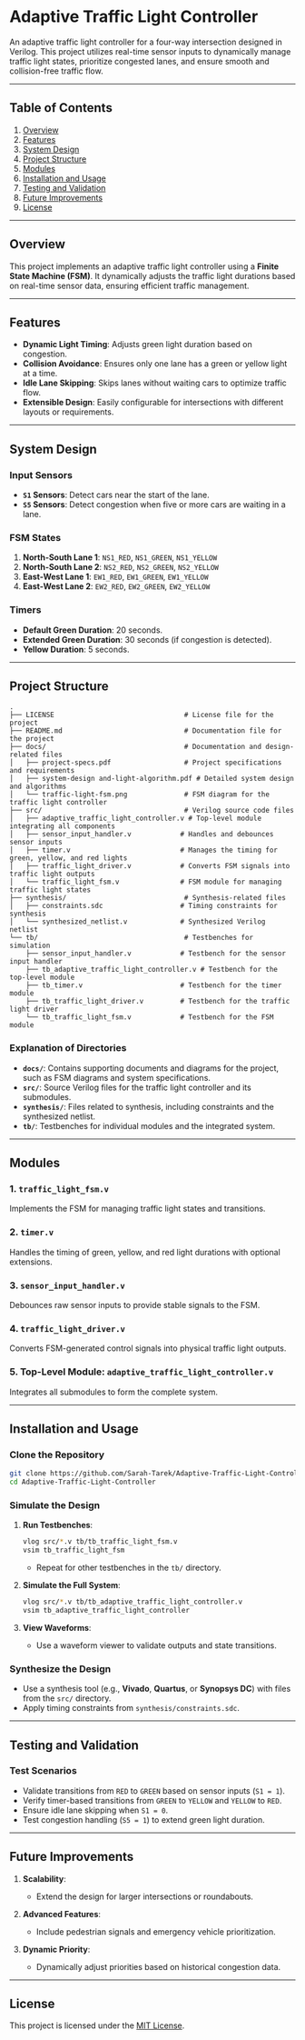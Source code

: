 # **Adaptive Traffic Light Controller**

An adaptive traffic light controller for a four-way intersection designed in Verilog. This project utilizes real-time sensor inputs to dynamically manage traffic light states, prioritize congested lanes, and ensure smooth and collision-free traffic flow.

---

## **Table of Contents**

1. [Overview](#overview)
2. [Features](#features)
3. [System Design](#system-design)
4. [Project Structure](#project-structure)
5. [Modules](#modules)
6. [Installation and Usage](#installation-and-usage)
7. [Testing and Validation](#testing-and-validation)
8. [Future Improvements](#future-improvements)
9. [License](#license)

---

## **Overview**

This project implements an adaptive traffic light controller using a **Finite State Machine (FSM)**. It dynamically adjusts the traffic light durations based on real-time sensor data, ensuring efficient traffic management.

---

## **Features**

- **Dynamic Light Timing**: Adjusts green light duration based on congestion.
- **Collision Avoidance**: Ensures only one lane has a green or yellow light at a time.
- **Idle Lane Skipping**: Skips lanes without waiting cars to optimize traffic flow.
- **Extensible Design**: Easily configurable for intersections with different layouts or requirements.

---

## **System Design**

### **Input Sensors**

- **`S1` Sensors**: Detect cars near the start of the lane.
- **`S5` Sensors**: Detect congestion when five or more cars are waiting in a lane.

### **FSM States**

1. **North-South Lane 1**: `NS1_RED`, `NS1_GREEN`, `NS1_YELLOW`
2. **North-South Lane 2**: `NS2_RED`, `NS2_GREEN`, `NS2_YELLOW`
3. **East-West Lane 1**: `EW1_RED`, `EW1_GREEN`, `EW1_YELLOW`
4. **East-West Lane 2**: `EW2_RED`, `EW2_GREEN`, `EW2_YELLOW`

### **Timers**

- **Default Green Duration**: 20 seconds.
- **Extended Green Duration**: 30 seconds (if congestion is detected).
- **Yellow Duration**: 5 seconds.

---

## **Project Structure**

```plaintext
.
├── LICENSE                                # License file for the project
├── README.md                              # Documentation file for the project
├── docs/                                  # Documentation and design-related files
│   ├── project-specs.pdf                  # Project specifications and requirements
│   ├── system-design and-light-algorithm.pdf # Detailed system design and algorithms
│   └── traffic-light-fsm.png              # FSM diagram for the traffic light controller
├── src/                                   # Verilog source code files
│   ├── adaptive_traffic_light_controller.v # Top-level module integrating all components
│   ├── sensor_input_handler.v            # Handles and debounces sensor inputs
│   ├── timer.v                           # Manages the timing for green, yellow, and red lights
│   ├── traffic_light_driver.v            # Converts FSM signals into traffic light outputs
│   └── traffic_light_fsm.v               # FSM module for managing traffic light states
├── synthesis/                             # Synthesis-related files
│   ├── constraints.sdc                   # Timing constraints for synthesis
│   └── synthesized_netlist.v             # Synthesized Verilog netlist
└── tb/                                    # Testbenches for simulation
    ├── sensor_input_handler.v            # Testbench for the sensor input handler
    ├── tb_adaptive_traffic_light_controller.v # Testbench for the top-level module
    ├── tb_timer.v                        # Testbench for the timer module
    ├── tb_traffic_light_driver.v         # Testbench for the traffic light driver
    └── tb_traffic_light_fsm.v            # Testbench for the FSM module
```

### **Explanation of Directories**

- **`docs/`**: Contains supporting documents and diagrams for the project, such as FSM diagrams and system specifications.
- **`src/`**: Source Verilog files for the traffic light controller and its submodules.
- **`synthesis/`**: Files related to synthesis, including constraints and the synthesized netlist.
- **`tb/`**: Testbenches for individual modules and the integrated system.

---

## **Modules**

### **1. `traffic_light_fsm.v`**

Implements the FSM for managing traffic light states and transitions.

### **2. `timer.v`**

Handles the timing of green, yellow, and red light durations with optional extensions.

### **3. `sensor_input_handler.v`**

Debounces raw sensor inputs to provide stable signals to the FSM.

### **4. `traffic_light_driver.v`**

Converts FSM-generated control signals into physical traffic light outputs.

### **5. Top-Level Module: `adaptive_traffic_light_controller.v`**

Integrates all submodules to form the complete system.

---

## **Installation and Usage**

### **Clone the Repository**

```bash
git clone https://github.com/Sarah-Tarek/Adaptive-Traffic-Light-Controller.git
cd Adaptive-Traffic-Light-Controller
```

### **Simulate the Design**

1. **Run Testbenches**:

   ```bash
   vlog src/*.v tb/tb_traffic_light_fsm.v
   vsim tb_traffic_light_fsm
   ```

   - Repeat for other testbenches in the `tb/` directory.

2. **Simulate the Full System**:

   ```bash
   vlog src/*.v tb/tb_adaptive_traffic_light_controller.v
   vsim tb_adaptive_traffic_light_controller
   ```

3. **View Waveforms**:
   - Use a waveform viewer to validate outputs and state transitions.

### **Synthesize the Design**

- Use a synthesis tool (e.g., **Vivado**, **Quartus**, or **Synopsys DC**) with files from the `src/` directory.
- Apply timing constraints from `synthesis/constraints.sdc`.

---

## **Testing and Validation**

### **Test Scenarios**

- Validate transitions from `RED` to `GREEN` based on sensor inputs (`S1 = 1`).
- Verify timer-based transitions from `GREEN` to `YELLOW` and `YELLOW` to `RED`.
- Ensure idle lane skipping when `S1 = 0`.
- Test congestion handling (`S5 = 1`) to extend green light duration.

---

## **Future Improvements**

1. **Scalability**:

   - Extend the design for larger intersections or roundabouts.

2. **Advanced Features**:

   - Include pedestrian signals and emergency vehicle prioritization.

3. **Dynamic Priority**:
   - Dynamically adjust priorities based on historical congestion data.

---

## **License**

This project is licensed under the [MIT License](LICENSE).
